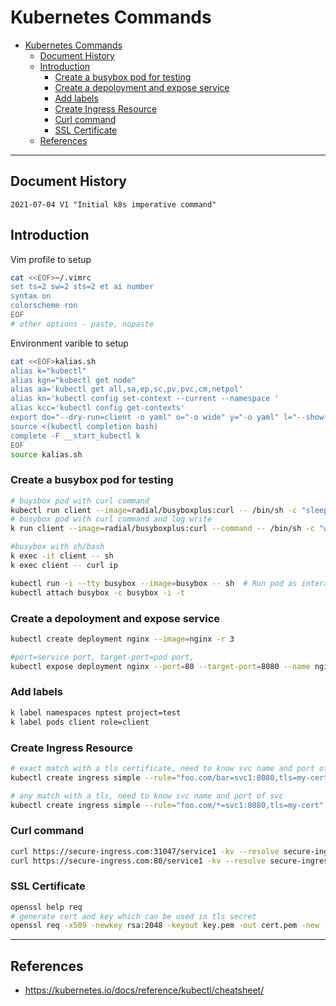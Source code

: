 # Kubernetes Commands

- [Kubernetes Commands](#kubernetes-commands)
  - [Document History](#document-history)
  - [Introduction](#introduction)
    - [Create a busybox pod for testing](#create-a-busybox-pod-for-testing)
    - [Create a depoloyment and expose service](#create-a-depoloyment-and-expose-service)
    - [Add labels](#add-labels)
    - [Create Ingress Resource](#create-ingress-resource)
    - [Curl command](#curl-command)
    - [SSL Certificate](#ssl-certificate)
  - [References](#references)

---

## Document History
```
2021-07-04 V1 "Initial k8s imperative command"
```

## Introduction

Vim profile to setup
```bash
cat <<EOF>~/.vimrc
set ts=2 sw=2 sts=2 et ai number
syntax on
colorscheme ron
EOF
# other options - paste, nopaste
```

Environment varible to setup
```bash
cat <<EOF>kalias.sh
alias k="kubectl"
alias kgn="kubectl get node" 
alias aa='kubectl get all,sa,ep,sc,pv,pvc,cm,netpol'
alias kn='kubectl config set-context --current --namespace '
alias kcc='kubectl config get-contexts'
export do="--dry-run=client -o yaml" o="-o wide" y="-o yaml" l="--show-labels" r="--recursive"
source <(kubectl completion bash)
complete -F __start_kubectl k
EOF
source kalias.sh
```
### Create a busybox pod for testing
```bash
# buysbox pod with curl command
kubectl run client --image=radial/busyboxplus:curl -- /bin/sh -c "sleep 3600"
# busybox pod with curl command and log write 
k run client --image=radial/busyboxplus:curl --command -- /bin/sh -c "while true; do echo hi; sleep 10; done"

#busybox with sh/bash
k exec -it client -- sh
k exec client -- curl ip

kubectl run -i --tty busybox --image=busybox -- sh  # Run pod as interactive shell
kubectl attach busybox -c busybox -i -t
```

### Create a depoloyment and expose service
```bash
kubectl create deployment nginx --image=nginx -r 3

#port=service port, target-port=pod port,
kubectl expose deployment nginx --port=80 --target-port=8080 --name nginx-svc
```

### Add labels
```bash
k label namespaces nptest project=test
k label pods client role=client
```

### Create Ingress Resource 
```bash
# exact match with a tls certificate, need to know svc name and port of svc
kubectl create ingress simple --rule="foo.com/bar=svc1:8080,tls=my-cert"

# any match with a tls, need to know svc name and port of svc
kubectl create ingress simple --rule="foo.com/*=svc1:8080,tls=my-cert"
```

### Curl command
```bash
curl https://secure-ingress.com:31047/service1 -kv --resolve secure-ingress.com:31047:34.105.246.174
curl https://secure-ingress.com:80/service1 -kv --resolve secure-ingress.com:80:34.105.246.174
```

### SSL Certificate
```bash
openssl help req
# generate cert and key which can be used in tls secret
openssl req -x509 -newkey rsa:2048 -keyout key.pem -out cert.pem -new -nodes -subj "/CN=test.com"

```

---

## References
- https://kubernetes.io/docs/reference/kubectl/cheatsheet/